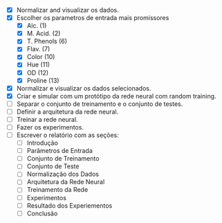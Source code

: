 - [x] Normalizar and visualizar os dados.
- [x] Escolher os parametros de entrada mais promissores
  - [x] Alc. (1)
  - [x] M. Acid. (2)
  - [x] T. Phenols (6)
  - [x] Flav. (7)
  - [x] Color (10)
  - [x] Hue (11)
  - [x] OD (12)
  - [x] Proline (13)
- [x] Normalizar e visualizar os dados selecionados.
- [x] Criar e simular com um protótipo da rede neural com random training.
- [ ] Separar o conjunto de treinamento e o conjunto de testes.
- [ ] Definir a arquitetura da rede neural.
- [ ] Treinar a rede neural.
- [ ] Fazer os experimentos.
- [ ] Escrever o relatório com as seções:
  - [ ] Introdução
  - [ ] Parâmetros de Entrada
  - [ ] Conjunto de Treinamento
  - [ ] Conjunto de Teste
  - [ ] Normalização dos Dados
  - [ ] Arquitetura da Rede Neural
  - [ ] Treinamento da Rede
  - [ ] Experimentos
  - [ ] Resultado dos Experiementos
  - [ ] Conclusão
